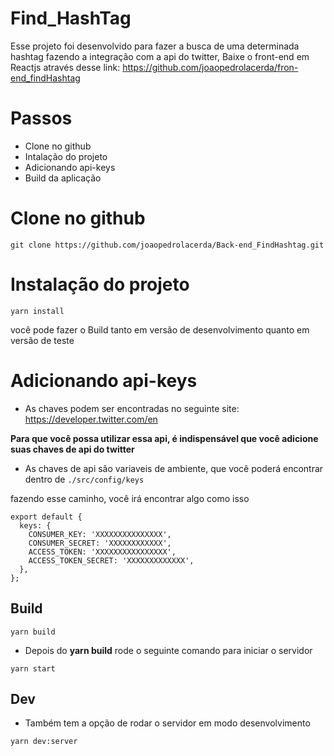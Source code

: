 # Find_HashTag

Esse projeto foi desenvolvido para fazer a busca de uma determinada hashtag fazendo a integração com a api do twitter, Baixe o front-end em Reactjs através desse link: https://github.com/joaopedrolacerda/fron-end_findHashtag

# Passos

- Clone no github
- Intalação do projeto
- Adicionando api-keys
- Build da aplicação

# Clone no github

```
git clone https://github.com/joaopedrolacerda/Back-end_FindHashtag.git
```

# Instalação do projeto

```
yarn install
```

você pode fazer o Build tanto em versão de desenvolvimento quanto em versão de teste

# Adicionando api-keys

- As chaves podem ser encontradas no seguinte site: https://developer.twitter.com/en

**Para que você possa utilizar essa api, é indispensável que você adicione suas chaves de api do twitter**

- As chaves de api são variaveis de ambiente, que você poderá encontrar dentro de `./src/config/keys`

fazendo esse caminho, você irá encontrar algo como isso

```
export default {
  keys: {
    CONSUMER_KEY: 'XXXXXXXXXXXXXXX',
    CONSUMER_SECRET: 'XXXXXXXXXXXX',
    ACCESS_TOKEN: 'XXXXXXXXXXXXXXXX',
    ACCESS_TOKEN_SECRET: 'XXXXXXXXXXXXX',
  },
};
```

## Build

```
yarn build
```

- Depois do **yarn build** rode o seguinte comando para iniciar o servidor

```
yarn start
```

## Dev

- Também tem a opção de rodar o servidor em modo desenvolvimento

```
yarn dev:server
```

